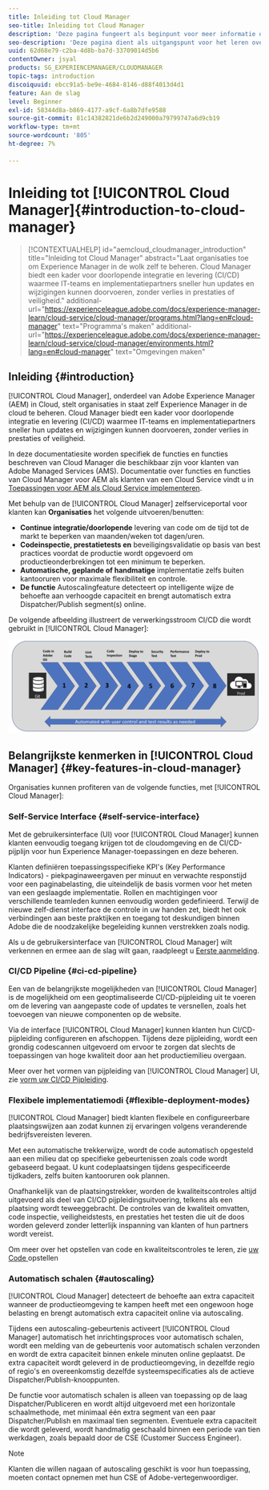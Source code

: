 ```yaml
---
title: Inleiding tot Cloud Manager
seo-title: Inleiding tot Cloud Manager
description: 'Deze pagina fungeert als beginpunt voor meer informatie over Cloud Manager. '
seo-description: 'Deze pagina dient als uitgangspunt voor het leren over Adobe AEM Cloud Manager en benadrukt de voordelen en belangrijkste functies. '
uuid: 62d68e79-c2ba-4d8b-ba7d-33709014d5b6
contentOwner: jsyal
products: SG_EXPERIENCEMANAGER/CLOUDMANAGER
topic-tags: introduction
discoiquuid: ebcc91a5-be9e-4684-8146-d88f4013d4d1
feature: Aan de slag
level: Beginner
exl-id: 58344d8a-b869-4177-a9cf-6a8b7dfe9588
source-git-commit: 81c14382821de6b2d249000a79799747a6d9cb19
workflow-type: tm+mt
source-wordcount: '805'
ht-degree: 7%

---
```


# Inleiding tot [!UICONTROL Cloud Manager]{#introduction-to-cloud-manager}

>[!CONTEXTUALHELP]
>id="aemcloud_cloudmanager_introduction"
>title="Inleiding tot Cloud Manager"
>abstract="Laat organisaties toe om Experience Manager in de wolk zelf te beheren. Cloud Manager biedt een kader voor doorlopende integratie en levering (CI/CD) waarmee IT-teams en implementatiepartners sneller hun updates en wijzigingen kunnen doorvoeren, zonder verlies in prestaties of veiligheid."
>additional-url="https://experienceleague.adobe.com/docs/experience-manager-learn/cloud-service/cloud-manager/programs.html?lang=en#cloud-manager" text="Programma&#39;s maken"
>additional-url="https://experienceleague.adobe.com/docs/experience-manager-learn/cloud-service/cloud-manager/environments.html?lang=en#cloud-manager" text="Omgevingen maken"

## Inleiding {#introduction}

[!UICONTROL Cloud Manager], onderdeel van Adobe Experience Manager (AEM) in Cloud, stelt organisaties in staat zelf Experience Manager in de cloud te beheren. Cloud Manager biedt een kader voor doorlopende integratie en levering (CI/CD) waarmee IT-teams en implementatiepartners sneller hun updates en wijzigingen kunnen doorvoeren, zonder verlies in prestaties of veiligheid.

In deze documentatiesite worden specifiek de functies en functies beschreven van Cloud Manager die beschikbaar zijn voor klanten van Adobe Managed Services (AMS). Documentatie over functies en functies van Cloud Manager voor AEM als klanten van een Cloud Service vindt u in [Toepassingen voor AEM als Cloud Service implementeren](https://experienceleague.adobe.com/docs/experience-manager-cloud-service/implementing/home.html?lang=en).

Met behulp van de [!UICONTROL Cloud Manager] zelfserviceportal voor klanten kan **Organisaties** het volgende uitvoeren/benutten:

* **Continue integratie/doorlopende** levering van code om de tijd tot de markt te beperken van maanden/weken tot dagen/uren.
* **Codeinspectie, prestatietests en** beveiligingsvalidatie op basis van best practices voordat de productie wordt opgevoerd om productieonderbrekingen tot een minimum te beperken.
* **Automatische, geplande of handmatige** implementatie zelfs buiten kantooruren voor maximale flexibiliteit en controle.
* **De functie** Autoscalingfeature detecteert op intelligente wijze de behoefte aan verhoogde capaciteit en brengt automatisch extra Dispatcher/Publish segment(s) online.

De volgende afbeelding illustreert de verwerkingsstroom CI/CD die wordt gebruikt in [!UICONTROL Cloud Manager]:

![](assets/screen_shot_2018-05-12at73843pm.png)

## Belangrijkste kenmerken in [!UICONTROL Cloud Manager] {#key-features-in-cloud-manager}

Organisaties kunnen profiteren van de volgende functies, met [!UICONTROL Cloud Manager]:

### Self-Service Interface {#self-service-interface}

Met de gebruikersinterface (UI) voor [!UICONTROL Cloud Manager] kunnen klanten eenvoudig toegang krijgen tot de cloudomgeving en de CI/CD-pijplijn voor hun Experience Manager-toepassingen en deze beheren.

Klanten definiëren toepassingsspecifieke KPI&#39;s (Key Performance Indicators) - piekpaginaweergaven per minuut en verwachte responstijd voor een paginabelasting, die uiteindelijk de basis vormen voor het meten van een geslaagde implementatie. Rollen en machtigingen voor verschillende teamleden kunnen eenvoudig worden gedefinieerd. Terwijl de nieuwe zelf-dienst interface de controle in uw handen zet, biedt het ook verbindingen aan beste praktijken en toegang tot deskundigen binnen Adobe die de noodzakelijke begeleiding kunnen verstrekken zoals nodig.

Als u de gebruikersinterface van [!UICONTROL Cloud Manager] wilt verkennen en ermee aan de slag wilt gaan, raadpleegt u [Eerste aanmelding](https://helpx.adobe.com/experience-manager/cloud-manager/using/first-time-login.html).

### CI/CD Pipeline {#ci-cd-pipeline}

Een van de belangrijkste mogelijkheden van [!UICONTROL Cloud Manager] is de mogelijkheid om een geoptimaliseerde CI/CD-pijpleiding uit te voeren om de levering van aangepaste code of updates te versnellen, zoals het toevoegen van nieuwe componenten op de website.

Via de interface [!UICONTROL Cloud Manager] kunnen klanten hun CI/CD-pijpleiding configureren en afschoppen. Tijdens deze pijpleiding, wordt een grondig codescannen uitgevoerd om ervoor te zorgen dat slechts de toepassingen van hoge kwaliteit door aan het productiemilieu overgaan.

Meer over het vormen van pijpleiding van [!UICONTROL Cloud Manager] UI, zie [vorm uw CI/CD Pijpleiding](https://helpx.adobe.com/experience-manager/cloud-manager/using/configuring-pipeline.html).

### Flexibele implementatiemodi {#flexible-deployment-modes}

[!UICONTROL Cloud Manager] biedt klanten flexibele en configureerbare plaatsingswijzen aan zodat kunnen zij ervaringen volgens veranderende bedrijfsvereisten leveren.

Met een automatische trekkerwijze, wordt de code automatisch opgesteld aan een milieu dat op specifieke gebeurtenissen zoals code wordt gebaseerd begaat. U kunt codeplaatsingen tijdens gespecificeerde tijdkaders, zelfs buiten kantooruren ook plannen.

Onafhankelijk van de plaatsingstrekker, worden de kwaliteitscontroles altijd uitgevoerd als deel van CI/CD pijpleidingsuitvoering, telkens als een plaatsing wordt teweeggebracht. De controles van de kwaliteit omvatten, code inspectie, veiligheidstests, en prestaties het testen die uit de doos worden geleverd zonder letterlijk inspanning van klanten of hun partners wordt vereist.

Om meer over het opstellen van code en kwaliteitscontroles te leren, zie [uw Code ](deploying-code.md) opstellen

### Automatisch schalen {#autoscaling}

[!UICONTROL Cloud Manager] detecteert de behoefte aan extra capaciteit wanneer de productieomgeving te kampen heeft met een ongewoon hoge belasting en brengt automatisch extra capaciteit online via autoscaling.

Tijdens een autoscaling-gebeurtenis activeert [!UICONTROL Cloud Manager] automatisch het inrichtingsproces voor automatisch schalen, wordt een melding van de gebeurtenis voor automatisch schalen verzonden en wordt de extra capaciteit binnen enkele minuten online geplaatst. De extra capaciteit wordt geleverd in de productieomgeving, in dezelfde regio of regio&#39;s en overeenkomstig dezelfde systeemspecificaties als de actieve Dispatcher/Publish-knooppunten.

De functie voor automatisch schalen is alleen van toepassing op de laag Dispatcher/Publiceren en wordt altijd uitgevoerd met een horizontale schaalmethode, met minimaal één extra segment van een paar Dispatcher/Publish en maximaal tien segmenten. Eventuele extra capaciteit die wordt geleverd, wordt handmatig geschaald binnen een periode van tien werkdagen, zoals bepaald door de CSE (Customer Success Engineer).

>[!NOTE]
>Klanten die willen nagaan of autoscaling geschikt is voor hun toepassing, moeten contact opnemen met hun CSE of Adobe-vertegenwoordiger.
